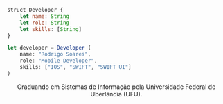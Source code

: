 ~~~javascript
struct Developer {
    let name: String
    let role: String
    let skills: [String]
}

let developer = Developer (
    name: "Rodrigo Soares",
    role: "Mobile Developer",
    skills: ["IOS", "SWIFT", "SWIFT UI"]
)

~~~

<p align="center">
Graduando em Sistemas de Informação pela Universidade Federal de Uberlândia (UFU).
</p>
